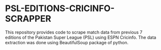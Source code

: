 # PSL-EDITIONS-CRICINFO-SCRAPPER

This repository provides code to scrape match data from previous 7 editions of the Pakistan Super League (PSL) using ESPN Cricinfo. The data extraction was done using BeautifulSoup package of python.
